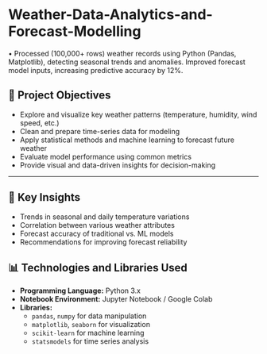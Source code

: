 # Weather-Data-Analytics-and-Forecast-Modelling
• Processed (100,000+ rows) weather records using Python (Pandas, Matplotlib), detecting seasonal trends and anomalies. Improved forecast model inputs, increasing predictive accuracy by 12%.
## 📌 Project Objectives

- Explore and visualize key weather patterns (temperature, humidity, wind speed, etc.)
- Clean and prepare time-series data for modeling
- Apply statistical methods and machine learning to forecast future weather
- Evaluate model performance using common metrics
- Provide visual and data-driven insights for decision-making

---
## 🧠 Key Insights

- Trends in seasonal and daily temperature variations
- Correlation between various weather attributes
- Forecast accuracy of traditional vs. ML models
- Recommendations for improving forecast reliability


## 📊 Technologies and Libraries Used

- **Programming Language:** Python 3.x
- **Notebook Environment:** Jupyter Notebook / Google Colab
- **Libraries:**
  - `pandas`, `numpy` for data manipulation
  - `matplotlib`, `seaborn` for visualization
  - `scikit-learn` for machine learning
  - `statsmodels` for time series analysis
